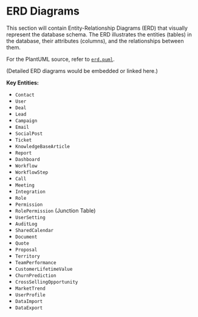 # ERD Diagrams

This section will contain Entity-Relationship Diagrams (ERD) that visually represent the database schema. The ERD illustrates the entities (tables) in the database, their attributes (columns), and the relationships between them.

For the PlantUML source, refer to [`erd.puml`](erd.puml).

(Detailed ERD diagrams would be embedded or linked here.)

**Key Entities:**

*   `Contact`
*   `User`
*   `Deal`
*   `Lead`
*   `Campaign`
*   `Email`
*   `SocialPost`
*   `Ticket`
*   `KnowledgeBaseArticle`
*   `Report`
*   `Dashboard`
*   `Workflow`
*   `WorkflowStep`
*   `Call`
*   `Meeting`
*   `Integration`
*   `Role`
*   `Permission`
*   `RolePermission` (Junction Table)
*   `UserSetting`
*   `AuditLog`
*   `SharedCalendar`
*   `Document`
*   `Quote`
*   `Proposal`
*   `Territory`
*   `TeamPerformance`
*   `CustomerLifetimeValue`
*   `ChurnPrediction`
*   `CrossSellingOpportunity`
*   `MarketTrend`
*   `UserProfile`
*   `DataImport`
*   `DataExport`